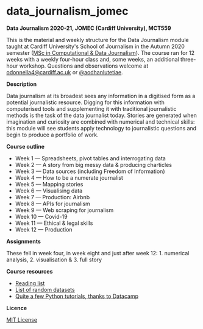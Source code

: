 # data_journalism_jomec

**Data Journalism 2020-21, JOMEC (Cardiff University), MCT559**

This is the material and weekly structure for the Data Journalism module taught at Cardiff University's School of Journalism in the Autumn 2020 semester ([MSc in Computational & Data Journalism](https://www.cardiff.ac.uk/study/postgraduate/taught/courses/course/computational-and-data-journalism-msc)). The course ran for 12 weeks with a weekly four-hour class and, some weeks, an additional three-hour workshop. Questions and observations welcome at odonnella4@cardiff.ac.uk or [@aodhanlutetiae](https://www.twitter.com/aodhanlutetiae).

**Description**

Data journalism at its broadest sees any information in a digitised form as a potential journalistic resource. Digging for this information with computerised tools and supplementing it with traditional journalistic methods is the task of the data journalist today. Stories are generated when imagination and curiosity are combined with numerical and technical skills: this module will see students apply technology to journalistic questions and begin to produce a portfolio of work.

**Course outline**

- Week 1 — Spreadsheets, pivot tables and interrogating data
- Week 2 — A story from big messy data & producing charticles
- Week 3 — Data sources (including Freedom of Information)
- Week 4 — How to be a numerate journalist
- Week 5 — Mapping stories
- Week 6 — Visualising data
- Week 7 — Production: Airbnb
- Week 8 — APIs for journalism
- Week 9 — Web scraping for journalism
- Week 10 — Covid-19
- Week 11 — Ethical & legal skills
- Week 12 — Production

**Assignments**

These fell in week four, in week eight and just after week 12: 1. numerical analysis, 2. visualisation & 3. full story

**Course resources**

- [Reading list](https://docs.google.com/document/d/15dNzLex3VdkcRjcXvyc8mKoXOFhBJHl2kVZeCUICLfQ/edit?usp=sharing)
- [List of random datasets](https://docs.google.com/document/d/1jwWhnAXX1ctCH7C4Q3De6Za8PV5Xo61gCfeMVOeIUTg/edit?usp=sharing)
- [Quite a few Python tutorials, thanks to Datacamp](https://learn.datacamp.com/search?q=python)

**Licence**

[MIT License](https://github.com/aodhanlutetiae/dj2020/blob/master/LICENSE)
